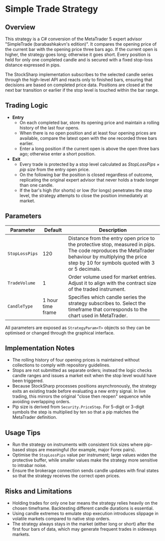 # Simple Trade Strategy

## Overview
This strategy is a C# conversion of the MetaTrader 5 expert advisor "SimpleTrade (barabashkakvn's edition)". It compares the opening price of the current bar with the opening price three bars ago. If the current open is higher, the strategy goes long; otherwise it goes short. Every position is held for only one completed candle and is secured with a fixed stop-loss distance expressed in pips.

The StockSharp implementation subscribes to the selected candle series through the high-level API and reacts only to finished bars, ensuring that decisions are based on completed price data. Positions are closed at the next bar transition or earlier if the stop level is touched within the bar range.

## Trading Logic
- **Entry**
  - On each completed bar, store its opening price and maintain a rolling history of the last four opens.
  - When there is no open position and at least four opening prices are available, compare the latest open with the one recorded three bars earlier.
  - Enter a long position if the current open is above the open three bars ago; otherwise enter a short position.
- **Exit**
  - Every trade is protected by a stop level calculated as *StopLossPips × pip size* from the entry open price.
  - On the following bar the position is closed regardless of outcome, replicating the original expert advisor that never holds a trade longer than one candle.
  - If the bar's high (for shorts) or low (for longs) penetrates the stop level, the strategy attempts to close the position immediately at market.

## Parameters
| Parameter | Default | Description |
|-----------|---------|-------------|
| `StopLossPips` | 120 | Distance from the entry open price to the protective stop, measured in pips. The code reproduces the MetaTrader behaviour by multiplying the price step by 10 for symbols quoted with 3 or 5 decimals. |
| `TradeVolume` | 1 | Order volume used for market entries. Adjust it to align with the contract size of the traded instrument. |
| `CandleType` | 1 hour time frame | Specifies which candle series the strategy subscribes to. Select the timeframe that corresponds to the chart used in MetaTrader. |

All parameters are exposed as `StrategyParam<T>` objects so they can be optimised or changed through the graphical interface.

## Implementation Notes
- The rolling history of four opening prices is maintained without collections to comply with repository guidelines.
- Stops are not submitted as separate orders; instead the logic checks candle ranges and issues a market exit when the stop level would have been triggered.
- Because StockSharp processes positions asynchronously, the strategy exits an existing trade before evaluating a new entry signal. In live trading, this mirrors the original "close then reopen" sequence while avoiding overlapping orders.
- Pip size is derived from `Security.PriceStep`. For 5-digit or 3-digit symbols the step is multiplied by ten so that a pip matches the MetaTrader definition.

## Usage Tips
- Run the strategy on instruments with consistent tick sizes where pip-based stops are meaningful (for example, major Forex pairs).
- Optimise the `StopLossPips` value per instrument; large values widen the protective buffer, while smaller values make the strategy more sensitive to intrabar noise.
- Ensure the brokerage connection sends candle updates with final states so that the strategy receives the correct open prices.

## Risks and Limitations
- Holding trades for only one bar means the strategy relies heavily on the chosen timeframe. Backtesting different candle durations is essential.
- Using candle extremes to emulate stop execution introduces slippage in volatile markets compared to native stop orders.
- The strategy always stays in the market (either long or short) after the first four bars of data, which may generate frequent trades in sideways markets.
